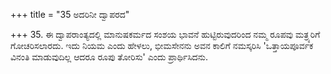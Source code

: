 +++
title = "35 ಅದರಿನೀ ದ್ವಾಪರದ"

+++
35. ಈ ದ್ವಾಪರಾಂತ್ಯದಲ್ಲಿ ಮಾನುಷಕರ್ಮದ ಸಂಶಯ ಭಾವನೆ ಹುಟ್ಟಿರುವುದರಿಂದ ನಮ್ಮ ರೂಪವು ಮತ್ರ್ಯರಿಗೆ ಗೋಚರಿಸಲಾರದು. ಇದು ನಿಯಮ ಎಂದು ಹೇಳಲು, ಭೀಮಸೇನನು ಅವನ ಕಾಲಿಗೆ ನಮಸ್ಕರಿಸಿ  'ಒತ್ತಾಯಪೂರ್ವಕ ವಿನಂತಿ ಮಾಡುವುದಿಲ್ಲ ಆದರೂ ರೂಪು ತೋರಿಸು' ಎಂದು ಪ್ರಾರ್ಥಿಸಿದನು.